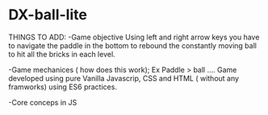 # DX-ball-lite
THINGS TO ADD:
-Game objective
Using left and right arrow keys you have to navigate the paddle in the bottom to 
rebound the constantly moving ball to hit all the bricks in each level. 


-Game mechanices ( how does this work); Ex Paddle > ball ....
Game developed using pure Vanilla Javascrip, CSS and HTML ( without any framworks) using ES6 practices. 

-Core conceps in JS